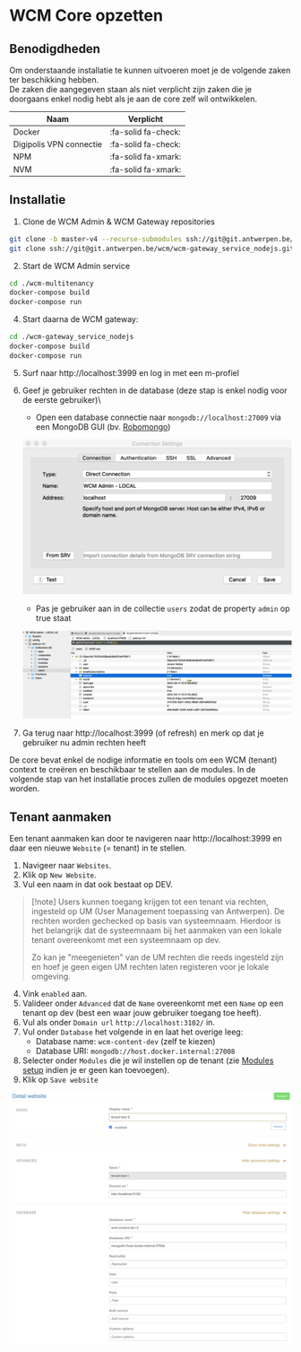 # WCM Core opzetten

## Benodigdheden

Om onderstaande installatie te kunnen uitvoeren moet je de volgende zaken ter beschikking hebben.\
De zaken die aangegeven staan als niet verplicht zijn zaken die je doorgaans enkel nodig hebt als je aan de core zelf wil ontwikkelen.

| Naam                    | Verplicht           |
|-------------------------|---------------------|
| Docker                  | :fa-solid fa-check: |
| Digipolis VPN connectie | :fa-solid fa-check: |
| NPM                     | :fa-solid fa-xmark: |
| NVM                     | :fa-solid fa-xmark: |

## Installatie

1. Clone de WCM Admin & WCM Gateway repositories
```bash
git clone -b master-v4 --recurse-submodules ssh://git@git.antwerpen.be/wcm/wcm-multitenancy.git
git clone ssh://git@git.antwerpen.be/wcm/wcm-gateway_service_nodejs.git
```

2. Start de WCM Admin service
```bash
cd ./wcm-multitenancy
docker-compose build
docker-compose run
```

4. Start daarna de WCM gateway:
```bash
cd ./wcm-gateway_service_nodejs
docker-compose build
docker-compose run
```

5. Surf naar http://localhost:3999 en log in met een m-profiel

6. Geef je gebruiker rechten in de database (deze stap is enkel nodig voor de eerste gebruiker)\
    - Open een database connectie naar `mongodb://localhost:27009` via een MongoDB GUI (bv. [Robomongo](https://robomongo.org/))

    ![WCM Admin MongoDB configuratie](../../../assets/wcm-admin-mongodb-connection.png ':size=500')

    - Pas je gebruiker aan in de collectie `users` zodat de property `admin` op true staat

    ![Users collection updaten](../../../assets/wcm-admin-mongodb-set-admin.png ':size=700')

8. Ga terug naar http://localhost:3999 (of refresh) en merk op dat je gebruiker nu admin rechten heeft

De core bevat enkel de nodige informatie en tools om een WCM (tenant) context te creëren en beschikbaar te stellen aan de modules.
In de volgende stap van het installatie proces zullen de modules opgezet moeten worden.

## Tenant aanmaken

Een tenant aanmaken kan door te navigeren naar http://localhost:3999 en daar een nieuwe `Website` (= tenant) in te stellen.

1. Navigeer naar `Websites`.
2. Klik op `New Website`.
3. Vul een naam in dat ook bestaat op DEV.

> [!note] Users kunnen toegang krijgen tot een tenant via rechten, ingesteld op UM (User Management toepassing van Antwerpen).
> De rechten worden gechecked op basis van systeemnaam. 
> Hierdoor is het belangrijk dat de systeemnaam bij het aanmaken van een lokale tenant overeenkomt met een systeemnaam op dev.
>
> Zo kan je "meegenieten" van de UM rechten die reeds ingesteld zijn en hoef je geen eigen UM rechten laten registeren voor je lokale omgeving.

4. Vink `enabled` aan.
5. Valideer onder `Advanced` dat de `Name` overeenkomt met een `Name` op een tenant op dev (best een waar jouw gebruiker toegang toe heeft).
6. Vul als onder `Domain url` `http://localhost:3102/` in.
7. Vul onder `Database` het volgende in en laat het overige leeg:
    - Database name: `wcm-content-dev` (zelf te kiezen)
    - Database URI: `mongodb://host.docker.internal:27008`
8. Selecter onder `Modules` die je wil instellen op de tenant (zie [Modules setup](/modules/content/setup/wcm/modules.md) indien je er geen kan toevoegen).
9. Klik op `Save website`

![Website aanmaken](../../../assets/wcm-admin-website.png ':size=900')

